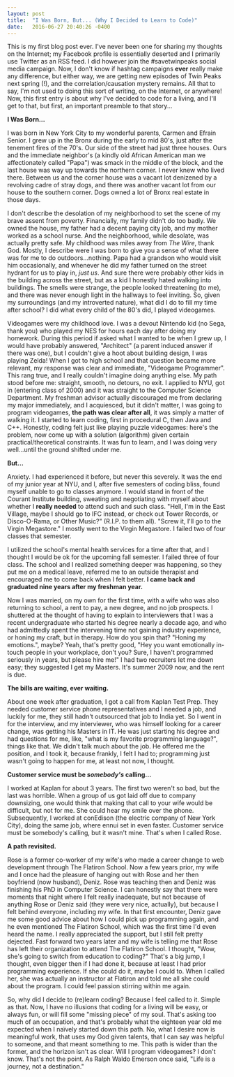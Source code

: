 ```yaml
---
layout: post
title:  "I Was Born, But... (Why I Decided to Learn to Code)"
date:   2016-06-27 20:40:26 -0400
---
```



This is my first blog post ever.  I've never been one for sharing my thoughts on the Internet; my Facebook profile is essentially deserted and I primarily use Twitter as an RSS feed.  I did however join the #savetwinpeaks social media campaign.  Now, I don't know if hashtag campaigns **ever** really make any difference, but either way, we are getting new episodes of Twin Peaks next spring (!), and the correlation/causation mystery remains.  All that to say, I'm not used to doing this sort of writing, on the Internet, or anywhere!  Now, this first entry is about why I've decided to code for a living, and I'll get to that, but first, an important preamble to that story...

**I Was Born...**

I was born in New York City to my wonderful parents, Carmen and Efrain Senior.  I grew up in the Bronx during the early to mid 80's, just after the tenement fires of the 70's.  Our side of the street had just three houses.  Ours and the immediate neighbor's (a kindly old African American man we affectionately called "Papa") was smack in the middle of the block, and the last house was way up towards the northern corner.  I never knew who lived there.  Between us and the corner house was a vacant lot denizened by a revolving cadre of stray dogs, and there was another vacant lot from our house to the southern corner.  Dogs owned a lot of Bronx real estate in those days.

I don't describe the desolation of my neighborhood to set the scene of my brave assent from poverty.  Financially, my family didn't do too badly.  We owned the house, my father had a decent paying city job, and my mother worked as a school nurse.  And the neighborhood, while desolate, was actually pretty safe.  My childhood was miles away from *The Wire*, thank God.  Mostly, I describe were I was born to give you a sense of what there was for me to do outdoors...nothing.  Papa had a grandson who would visit him occasionally, and whenever he did my father turned on the street hydrant for us to play in, *just us*.  And sure there were probably other kids in the building across the street, but as a kid I honestly hated walking into buildings.  The smells were strange, the people looked threatening (to me), and there was never enough light in the hallways to feel inviting.  So, given my surroundings (and my introverted nature), what did I do to fill my time after school?  I did what every child of the 80's did, I played videogames.

Videogames were my childhood love.  I was a devout Nintendo kid (no Sega, thank you) who played my NES for hours each day after doing my homework.  During this period if asked what I wanted to be when I grew up, I would have probably answered, "Architect" (a parent induced answer if there was one), but I couldn't give a hoot about building design, I was playing Zelda!  When I got to high school and that question became more relevant, my response was clear and immediate, "Videogame Programmer".  This rang true, and I really couldn't imagine doing anything else.  My path stood before me: straight, smooth, no detours, no exit.  I applied to NYU, got in (entering class of 2000) and it was straight to the Computer Science Department.  My freshman advisor actually discouraged me from declaring my major immediately, and I acquiesced, but it didn't matter, I was going to program videogames, **the path was clear after all**, it was simply a matter of walking it.  I started to learn coding, first in procedural C, then Java and C++.  Honestly, coding felt just like playing puzzle videogames: here's the problem, now come up with a solution (algorithm) given certain practical/theoretical constraints.  It was fun to learn, and I was doing very well...until the ground shifted under me.

**But...**

Anxiety.  I had experienced it before, but never this severely.  It was the end of my junior year at NYU, and I, after five semesters of coding bliss, found myself unable to go to classes anymore.  I would stand in front of the Courant Institute building, sweating and negotiating with myself about whether I **really needed** to attend such and such class.  "Hell, I'm in the East Village, maybe I should go to IFC instead, or check out Tower Records, or Disco-O-Rama, or Other Music?" (R.I.P. to them all).  "Screw it, I'll go to the Virgin Megastore."  I mostly went to the Virgin Megastore.  I failed two of four classes that semester.

I utilized the school's mental health services for a time after that, and I thought I would be ok for the upcoming fall semester.  I failed three of four class.  The school and I realized something deeper was happening, so they put me on a medical leave, referred me to an outside therapist and encouraged me to come back when I felt better.  **I came back and graduated nine years after my freshman year.**

Now I was married, on my own for the first time, with a wife who was also returning to school, a rent to pay, a new degree, and no job prospects.  I shuttered at the thought of having to explain to interviewers that I was a recent undergraduate who started his degree nearly a decade ago, and who had admittedly spent the intervening time not gaining industry experience, or honing my craft, but in therapy.  How do you spin that?  "Honing my emotions.", maybe?  Yeah, that's pretty good, "Hey you want emotionally in-touch people in your workplace, don't you?  Sure, I haven't programmed seriously in years, but please hire me!"  I had two recruiters let me down easy; they suggested I get my Masters.  It's summer 2009 now, and the rent is due. 

**The bills are waiting, ever waiting.**

About one week after graduation, I got a call from Kaplan Test Prep.  They needed customer service phone representatives and I needed a job, and luckily for me, they still hadn't outsourced that job to India yet.  So I went in for the interview, and my interviewer, who was himself looking for a career change, was getting his Masters in IT.  He was just starting his degree and had questions for me, like, "what is my favorite programming language?", things like that. We didn't talk much about the job.  He offered me the position, and I took it, because frankly, I felt I had to; programming just wasn't going to happen for me, at least not now, I thought.

**Customer service must be *somebody's* calling...**

I worked at Kaplan for about 3 years.  The first two weren't so bad, but the last was horrible.  When a group of us got laid off due to company downsizing, one would think that making that call to your wife would be difficult, but not for me. She could hear my smile over the phone.  Subsequently, I worked at conEdison (the electric company of New York City), doing the same job, where ennui set in even faster.  Customer service must be somebody's calling, but it wasn't mine.  That's when I called Rose.

**A path revisited.**

Rose is a former co-worker of my wife's who made a career change to web development through The Flatiron School.  Now a few years prior, my wife and I once had the pleasure of hanging out with Rose and her then boyfriend (now husband), Deniz.  Rose was teaching then and Deniz was finishing his PhD in Computer Science.  I can honestly say that there were moments that night where I felt really inadequate, but not because of anything Rose or Deniz said (they were very nice, actually), but because I felt behind everyone, including my wife.  In that first encounter, Deniz gave me some good advice about how I could pick up programming again, and he even mentioned The Flatiron School, which was the first time I'd even heard the name.  I really appreciated the support, but I still felt pretty dejected.  Fast forward two years later and my wife is telling me that Rose has left their organization to attend The Flatiron School.  I thought, "Wow, she's going to switch from education to coding?"  That's a big jump, I thought, even bigger then if I had done it, because at least I had prior programming experience.  If she could do it, maybe I could to.  When I called her, she was actually an instructor at Flatiron and told me all she could about the program.  I could feel passion stirring within me again.

So, why did I decide to (re)learn coding?  Because I feel called to it.  Simple as that.  Now, I have no illusions that coding for a living will be easy, or always fun, or will fill some "missing piece" of my soul.  That's asking too much of an occupation, and that's probably what the eighteen year old me expected when I naïvely started down this path.  No, what I desire now is meaningful work, that uses my God given talents, that I can say was helpful to someone, and that meant something to me.  This path is wider than the former, and the horizon isn't as clear.  Will I program videogames?  I don't know.  That's not the point.  As Ralph Waldo Emerson once said, "Life is a journey, not a destination."

